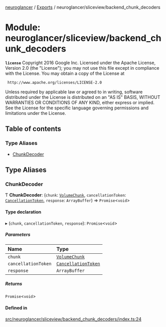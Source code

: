 [neuroglancer](../README.md) / [Exports](../modules.md) / neuroglancer/sliceview/backend\_chunk\_decoders

# Module: neuroglancer/sliceview/backend\_chunk\_decoders

**`license`**
Copyright 2016 Google Inc.
Licensed under the Apache License, Version 2.0 (the "License");
you may not use this file except in compliance with the License.
You may obtain a copy of the License at

     http://www.apache.org/licenses/LICENSE-2.0

Unless required by applicable law or agreed to in writing, software
distributed under the License is distributed on an "AS IS" BASIS,
WITHOUT WARRANTIES OR CONDITIONS OF ANY KIND, either express or implied.
See the License for the specific language governing permissions and
limitations under the License.

## Table of contents

### Type Aliases

- [ChunkDecoder](neuroglancer_sliceview_backend_chunk_decoders.md#chunkdecoder)

## Type Aliases

### ChunkDecoder

Ƭ **ChunkDecoder**: (`chunk`: [`VolumeChunk`](../classes/neuroglancer_sliceview_volume_backend.VolumeChunk.md), `cancellationToken`: [`CancellationToken`](../interfaces/neuroglancer_util_cancellation.CancellationToken.md), `response`: `ArrayBuffer`) => `Promise`<`void`\>

#### Type declaration

▸ (`chunk`, `cancellationToken`, `response`): `Promise`<`void`\>

##### Parameters

| Name | Type |
| :------ | :------ |
| `chunk` | [`VolumeChunk`](../classes/neuroglancer_sliceview_volume_backend.VolumeChunk.md) |
| `cancellationToken` | [`CancellationToken`](../interfaces/neuroglancer_util_cancellation.CancellationToken.md) |
| `response` | `ArrayBuffer` |

##### Returns

`Promise`<`void`\>

#### Defined in

[src/neuroglancer/sliceview/backend_chunk_decoders/index.ts:24](https://github.com/ActiveBrainAtlas2/neuroglancer/blob/034b457d/src/neuroglancer/sliceview/backend_chunk_decoders/index.ts#L24)
